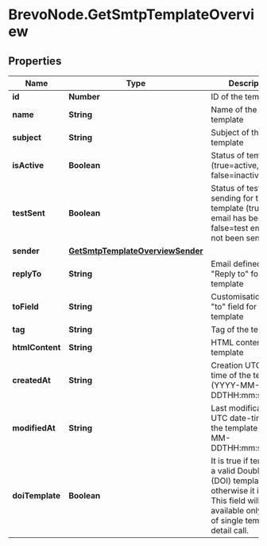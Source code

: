 # BrevoNode.GetSmtpTemplateOverview

## Properties
Name | Type | Description | Notes
------------ | ------------- | ------------- | -------------
**id** | **Number** | ID of the template | 
**name** | **String** | Name of the template | 
**subject** | **String** | Subject of the template | 
**isActive** | **Boolean** | Status of template (true=active, false=inactive) | 
**testSent** | **Boolean** | Status of test sending for the template (true=test email has been sent, false=test email has not been sent) | 
**sender** | [**GetSmtpTemplateOverviewSender**](GetSmtpTemplateOverviewSender.md) |  | 
**replyTo** | **String** | Email defined as the \"Reply to\" for the template | 
**toField** | **String** | Customisation of the \"to\" field for the template | 
**tag** | **String** | Tag of the template | 
**htmlContent** | **String** | HTML content of the template | 
**createdAt** | **String** | Creation UTC date-time of the template (YYYY-MM-DDTHH:mm:ss.SSSZ) | 
**modifiedAt** | **String** | Last modification UTC date-time of the template (YYYY-MM-DDTHH:mm:ss.SSSZ) | 
**doiTemplate** | **Boolean** | It is true if template is a valid Double opt-in (DOI) template, otherwise it is false. This field will be available only in case of single template detail call. | [optional] 


